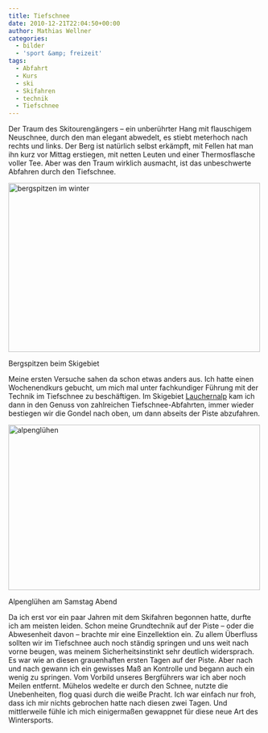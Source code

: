 ```yaml
---
title: Tiefschnee
date: 2010-12-21T22:04:50+00:00
author: Mathias Wellner
categories:
  - bilder
  - 'sport &amp; freizeit'
tags:
  - Abfahrt
  - Kurs
  - ski
  - Skifahren
  - technik
  - Tiefschnee
---
```

Der Traum des Skitourengängers &ndash; ein unberührter Hang mit flauschigem Neuschnee, durch den man elegant abwedelt, es stiebt meterhoch nach rechts und links. Der Berg ist natürlich selbst erkämpft, mit Fellen hat man ihn kurz vor Mittag erstiegen, mit netten Leuten und einer Thermosflasche voller Tee. Aber was den Traum wirklich ausmacht, ist das unbeschwerte Abfahren durch den Tiefschnee. 

<div style="width: 510px" class="wp-caption aligncenter">
  <a href="http://www.flickr.com/photos/mwellner/5280626381/" title="bergspitzen im winter by mwellner, on Flickr"><img src="http://farm6.static.flickr.com/5083/5280626381_dd5a91b342.jpg" width="500" height="335" alt="bergspitzen im winter" /></a>
  
  <p class="wp-caption-text">
    Bergspitzen beim Skigebiet<br />
  </p>
</div>

Meine ersten Versuche sahen da schon etwas anders aus. Ich hatte einen Wochenendkurs gebucht, um mich mal unter fachkundiger Führung mit der Technik im Tiefschnee zu beschäftigen. Im Skigebiet [Lauchernalp](http://www.lauchernalp.ch) kam ich dann in den Genuss von zahlreichen Tiefschnee-Abfahrten, immer wieder bestiegen wir die Gondel nach oben, um dann abseits der Piste abzufahren. 

<div style="width: 510px" class="wp-caption aligncenter">
  <a href="http://www.flickr.com/photos/mwellner/5277967977/" title="alpenglühen by mwellner, on Flickr"><img src="http://farm6.static.flickr.com/5123/5277967977_b950c23ea8.jpg" width="500" height="328" alt="alpenglühen" /></a>
  
  <p class="wp-caption-text">
    Alpenglühen am Samstag Abend<br />
  </p>
</div>

Da ich erst vor ein paar Jahren mit dem Skifahren begonnen hatte, durfte ich am meisten leiden. Schon meine Grundtechnik auf der Piste &ndash; oder die Abwesenheit davon &ndash; brachte mir eine Einzellektion ein. Zu allem Überfluss sollten wir im Tiefschnee auch noch ständig springen und uns weit nach vorne beugen, was meinem Sicherheitsinstinkt sehr deutlich widersprach. Es war wie an diesen grauenhaften ersten Tagen auf der Piste. Aber nach und nach gewann ich ein gewisses Maß an Kontrolle und begann auch ein wenig zu springen. Vom Vorbild unseres Bergführers war ich aber noch Meilen entfernt. Mühelos wedelte er durch den Schnee, nutzte die Unebenheiten, flog quasi durch die weiße Pracht. Ich war einfach nur froh, dass ich mir nichts gebrochen hatte nach diesen zwei Tagen. Und mittlerweile fühle ich mich einigermaßen gewappnet für diese neue Art des Wintersports.